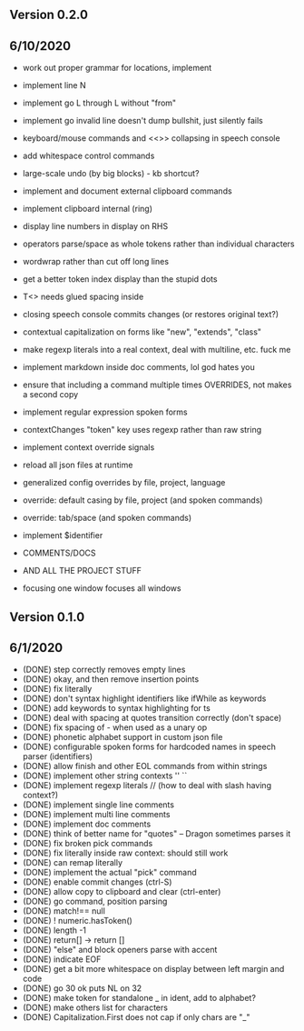 
## Version 0.2.0
## 6/10/2020

- work out proper grammar for locations, implement
- implement line N
- implement go L through L without "from"
- implement go invalid line doesn't dump bullshit, just silently fails

- keyboard/mouse commands and <<>> collapsing in speech console
- add whitespace control commands
- large-scale undo (by big blocks) - kb shortcut?
- implement and document external clipboard commands
- implement clipboard internal (ring)
- display line numbers in display on RHS
- operators parse/space as whole tokens rather than individual characters
- wordwrap rather than cut off long lines
- get a better token index display than the stupid dots
- T<> needs glued spacing inside
- closing speech console commits changes (or restores original text?)


- contextual capitalization on forms like "new", "extends", "class"
- make regexp literals into a real context, deal with multiline, etc. fuck me
- implement markdown inside doc comments, lol god hates you
- ensure that including a command multiple times OVERRIDES, not makes a second copy
- implement regular expression spoken forms
- contextChanges "token" key uses regexp rather than raw string
- implement context override signals
- reload all json files at runtime
- generalized config overrides by file, project, language
- override: default casing by file, project (and spoken commands)
- override: tab/space (and spoken commands)
- implement $identifier
- COMMENTS/DOCS
- AND ALL THE PROJECT STUFF
- focusing one window focuses all windows



## Version 0.1.0
## 6/1/2020

- (DONE)  step correctly removes empty lines
- (DONE)  okay, and then remove insertion points
- (DONE)  fix literally
- (DONE)  don't syntax highlight identifiers like ifWhile as keywords
- (DONE)  add keywords to syntax highlighting for ts
- (DONE)  deal with spacing at quotes transition correctly (don't space)
- (DONE)  fix spacing of - when used as a unary op
- (DONE)  phonetic alphabet support in custom json file
- (DONE)  configurable spoken forms for hardcoded names in speech parser (identifiers)
- (DONE)  allow finish and other EOL commands from within strings
- (DONE)  implement other string contexts '' ``
- (DONE)  implement regexp literals // (how to deal with slash having context?)
- (DONE)  implement single line comments
- (DONE)  implement multi line comments
- (DONE)  implement doc comments
- (DONE)  think of better name for "quotes" – Dragon sometimes parses it
- (DONE)  fix broken pick commands
- (DONE)  fix literally inside raw context: should still work
- (DONE)  can remap literally
- (DONE)  implement the actual "pick" command
- (DONE)  enable commit changes (ctrl-S)
- (DONE)  allow copy to clipboard and clear (ctrl-enter)
- (DONE)  go command, position parsing
- (DONE)  match!== null
- (DONE)  ! numeric.hasToken()
- (DONE)  length -1
- (DONE)  return[] -> return []
- (DONE)  "else" and block openers parse with accent
- (DONE)  indicate EOF
- (DONE)  get a bit more whitespace on display between left margin and code
- (DONE)  go 30 ok puts NL on 32
- (DONE)  make token for standalone _ in ident, add to alphabet?
- (DONE)  make others list for characters
- (DONE)  Capitalization.First does not cap if only chars are "_" 


